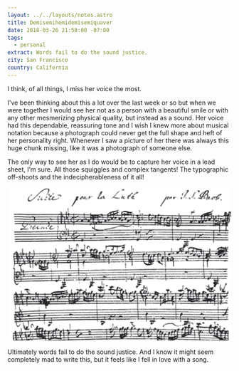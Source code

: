 ```yaml
---
layout: ../../layouts/notes.astro
title: Demisemihemidemisemiquaver
date: 2018-03-26 21:58:00 -07:00
tags:
  - personal
extract: Words fail to do the sound justice.
city: San Francisco
country: California
---
```


I think, of all things, I miss her voice the most.

I've been thinking about this a lot over the last week or so but when we were together I would see her not as a person with a beautiful smile or with any other mesmerizing physical quality, but instead as a sound. Her voice had this dependable, reassuring tone and I wish I knew more about musical notation because a photograph could never get the full shape and heft of her personality right. Whenever I saw a picture of her there was always this huge chunk missing, like it was a photograph of someone else.

The only way to see her as I do would be to capture her voice in a lead sheet, I’m sure. All those squiggles and complex tangents! The typographic off-shoots and the indecipherableness of it all!

![Screenshot 2018-03-26 21.58.21.png](/images/Screenshot%202018-03-26%2021.58.21.png)

Ultimately words fail to do the sound justice. And I know it might seem completely mad to write this, but it feels like I fell in love with a song.
